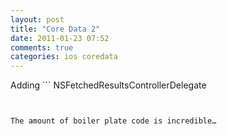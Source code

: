 ```yaml
---
layout: post
title: "Core Data 2"
date: 2011-01-23 07:52
comments: true
categories: ios coredata
---
```


Adding ```
NSFetchedResultsControllerDelegate
``` to the View Controller to add core data support.


The amount of boiler plate code is incredible…

